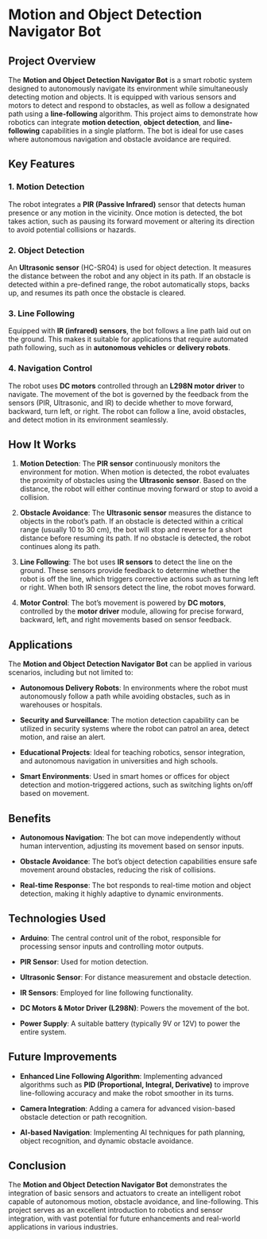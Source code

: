 # **Motion and Object Detection Navigator Bot**

## **Project Overview**

The **Motion and Object Detection Navigator Bot** is a smart robotic system designed to autonomously navigate its environment while simultaneously detecting motion and objects. It is equipped with various sensors and motors to detect and respond to obstacles, as well as follow a designated path using a **line-following** algorithm. This project aims to demonstrate how robotics can integrate **motion detection**, **object detection**, and **line-following** capabilities in a single platform. The bot is ideal for use cases where autonomous navigation and obstacle avoidance are required.

## **Key Features**

### **1. Motion Detection**

The robot integrates a **PIR (Passive Infrared)** sensor that detects human presence or any motion in the vicinity. Once motion is detected, the bot takes action, such as pausing its forward movement or altering its direction to avoid potential collisions or hazards.

### **2. Object Detection**

An **Ultrasonic sensor** (HC-SR04) is used for object detection. It measures the distance between the robot and any object in its path. If an obstacle is detected within a pre-defined range, the robot automatically stops, backs up, and resumes its path once the obstacle is cleared.

### **3. Line Following**

Equipped with **IR (infrared) sensors**, the bot follows a line path laid out on the ground. This makes it suitable for applications that require automated path following, such as in **autonomous vehicles** or **delivery robots**.

### **4. Navigation Control**

The robot uses **DC motors** controlled through an **L298N motor driver** to navigate. The movement of the bot is governed by the feedback from the sensors (PIR, Ultrasonic, and IR) to decide whether to move forward, backward, turn left, or right. The robot can follow a line, avoid obstacles, and detect motion in its environment seamlessly.

## **How It Works**

1. **Motion Detection**: The **PIR sensor** continuously monitors the environment for motion. When motion is detected, the robot evaluates the proximity of obstacles using the **Ultrasonic sensor**. Based on the distance, the robot will either continue moving forward or stop to avoid a collision.

2. **Obstacle Avoidance**: The **Ultrasonic sensor** measures the distance to objects in the robot’s path. If an obstacle is detected within a critical range (usually 10 to 30 cm), the bot will stop and reverse for a short distance before resuming its path. If no obstacle is detected, the robot continues along its path.

3. **Line Following**: The bot uses **IR sensors** to detect the line on the ground. These sensors provide feedback to determine whether the robot is off the line, which triggers corrective actions such as turning left or right. When both IR sensors detect the line, the robot moves forward.

4. **Motor Control**: The bot’s movement is powered by **DC motors**, controlled by the **motor driver** module, allowing for precise forward, backward, left, and right movements based on sensor feedback.

## **Applications**

The **Motion and Object Detection Navigator Bot** can be applied in various scenarios, including but not limited to:

* **Autonomous Delivery Robots**: In environments where the robot must autonomously follow a path while avoiding obstacles, such as in warehouses or hospitals.

* **Security and Surveillance**: The motion detection capability can be utilized in security systems where the robot can patrol an area, detect motion, and raise an alert.

* **Educational Projects**: Ideal for teaching robotics, sensor integration, and autonomous navigation in universities and high schools.

* **Smart Environments**: Used in smart homes or offices for object detection and motion-triggered actions, such as switching lights on/off based on movement.

## **Benefits**

* **Autonomous Navigation**: The bot can move independently without human intervention, adjusting its movement based on sensor inputs.

* **Obstacle Avoidance**: The bot’s object detection capabilities ensure safe movement around obstacles, reducing the risk of collisions.

* **Real-time Response**: The bot responds to real-time motion and object detection, making it highly adaptive to dynamic environments.

## **Technologies Used**

* **Arduino**: The central control unit of the robot, responsible for processing sensor inputs and controlling motor outputs.

* **PIR Sensor**: Used for motion detection.

* **Ultrasonic Sensor**: For distance measurement and obstacle detection.

* **IR Sensors**: Employed for line following functionality.

* **DC Motors & Motor Driver (L298N)**: Powers the movement of the bot.

* **Power Supply**: A suitable battery (typically 9V or 12V) to power the entire system.

## **Future Improvements**

* **Enhanced Line Following Algorithm**: Implementing advanced algorithms such as **PID (Proportional, Integral, Derivative)** to improve line-following accuracy and make the robot smoother in its turns.

* **Camera Integration**: Adding a camera for advanced vision-based obstacle detection or path recognition.

* **AI-based Navigation**: Implementing AI techniques for path planning, object recognition, and dynamic obstacle avoidance.

## **Conclusion**

The **Motion and Object Detection Navigator Bot** demonstrates the integration of basic sensors and actuators to create an intelligent robot capable of autonomous motion, obstacle avoidance, and line-following. This project serves as an excellent introduction to robotics and sensor integration, with vast potential for future enhancements and real-world applications in various industries.

